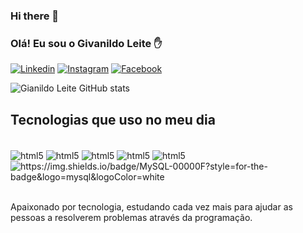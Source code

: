 ### Hi there 👋

### Olá! Eu sou o Givanildo Leite ✋
[![Linkedin](https://img.shields.io/badge/LinkedIn-0077B5?style=for-the-badge&logo=linkedin&logoColor=white)](https://www.linkedin.com/in/givanildo-oliveira-leite-baa561149/)
[![Instagram](https://img.shields.io/badge/Instagram-E4405F?style=for-the-badge&logo=instagram&logoColor=white)](https://www.instagram.com/givanildooliveiraleite/)
[![Facebook](https://img.shields.io/badge/Facebook-1877F2?style=for-the-badge&logo=facebook&logoColor=white)](https://www.facebook.com/givanildo.oliveiraleite)

![Gianildo Leite GitHub stats](https://github-readme-stats.vercel.app/api?username=givanildo-leite&show_icons=true&theme=radical)

## Tecnologias que uso no meu dia

<div style="display:inline_block"><br/>
    <img align="center" alt="html5" src="https://img.shields.io/badge/HTML5-E34F26?style=for-the-badge&logo=html5&logoColor=white"/>
    <img align="center" alt="html5" src="https://img.shields.io/badge/CSS3-1572B6?style=for-the-badge&logo=css3&logoColor=white"/>
    <img align="center" alt="html5" src="https://img.shields.io/badge/JavaScript-F7DF1E?style=for-the-badge&logo=javascript&logoColor=black"/>
    <img align="center" alt="html5" src="https://img.shields.io/badge/Bootstrap-563D7C?style=for-the-badge&logo=bootstrap&logoColor=white"/>
    <img align="center" alt="html5" src="https://img.shields.io/badge/PHP-777BB4?style=for-the-badge&logo=php&logoColor=white"/>
     <img align="center" alt="https://img.shields.io/badge/MySQL-00000F?style=for-the-badge&logo=mysql&logoColor=white"/>

</div><br/>

Apaixonado por tecnologia, estudando cada vez mais para ajudar as pessoas a resolverem problemas através da programação.
